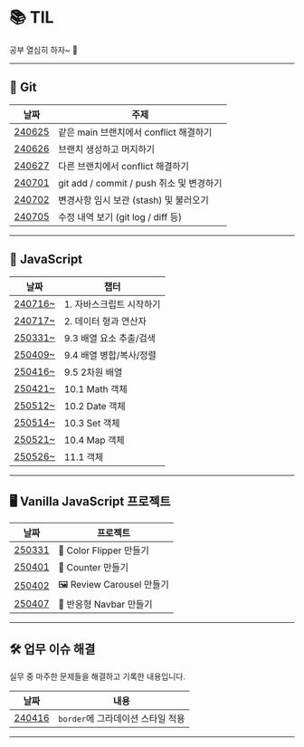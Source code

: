 # 📚 TIL

공부 열심히 하자~ 💪

---

## 📖 Git

| 날짜                      | 주제                                     |
| ------------------------- | ---------------------------------------- |
| [240625](./Git/240625.md) | 같은 main 브랜치에서 conflict 해결하기   |
| [240626](./Git/240626.md) | 브랜치 생성하고 머지하기                 |
| [240627](./Git/240627.md) | 다른 브랜치에서 conflict 해결하기        |
| [240701](./Git/240701.md) | git add / commit / push 취소 및 변경하기 |
| [240702](./Git/240702.md) | 변경사항 임시 보관 (stash) 및 불러오기   |
| [240705](./Git/240705.md) | 수정 내역 보기 (git log / diff 등)       |

---

## 📖 JavaScript

| 날짜                                    | 챕터                     |
| --------------------------------------- | ------------------------ |
| [240716~](./JavaScript/chapter_1.md)    | 1. 자바스크립트 시작하기 |
| [240717~](./JavaScript/chapter_2.md)    | 2. 데이터 형과 연산자    |
| [250331~](./JavaScript/chapter_9-3.md)  | 9.3 배열 요소 추출/검색  |
| [250409~](./JavaScript/chapter_9-4.md)  | 9.4 배열 병합/복사/정렬  |
| [250416~](./JavaScript/chapter_9-5.md)  | 9.5 2차원 배열           |
| [250421~](./JavaScript/chapter_10-1.md) | 10.1 Math 객체           |
| [250512~](./JavaScript/chapter_10-2.md) | 10.2 Date 객체           |
| [250514~](./JavaScript/chapter_10-3.md) | 10.3 Set 객체            |
| [250521~](./JavaScript/chapter_10-4.md) | 10.4 Map 객체            |
| [250526~](./JavaScript/chapter_11-1.md) | 11.1 객체                |

---

## 🖥️ Vanilla JavaScript 프로젝트

| 날짜                                                                             | 프로젝트                  |
| -------------------------------------------------------------------------------- | ------------------------- |
| [250331](https://2mini2mini.github.io/TIL/Vanilla_Js/Color_Flipper/index.html)   | 🎨 Color Flipper 만들기   |
| [250401](https://2mini2mini.github.io/TIL/Vanilla_Js/Counter/index.html)         | 🔢 Counter 만들기         |
| [250402](https://2mini2mini.github.io/TIL/Vanilla_Js/Review_Carousel/index.html) | 🖼️ Review Carousel 만들기 |
| [250407](https://2mini2mini.github.io/TIL/Vanilla_Js/Navbar/index.html)          | 📱 반응형 Navbar 만들기   |

---

## 🛠️ 업무 이슈 해결

실무 중 마주한 문제들을 해결하고 기록한 내용입니다.

| 날짜                             | 내용                              |
| -------------------------------- | --------------------------------- |
| [240416](./Work_Issue/250416.md) | `border`에 그라데이션 스타일 적용 |

---
